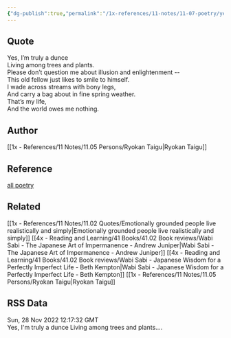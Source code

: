 ```yaml
---
{"dg-publish":true,"permalink":"/1x-references/11-notes/11-07-poetry/yes-im-truly-a-dunce-ryokan-taigu/","title":"Yes im truly a dunce - Ryokan Taigu","created":"2023-10-18T12:57:12.000+03:00","updated":"2024-02-14T20:18:17.905+03:00"}
---
```



## Quote
Yes, I’m truly a dunce  
Living among trees and plants.  
Please don’t question me about illusion and enlightenment --  
This old fellow just likes to smile to himself.  
I wade across streams with bony legs,  
And carry a bag about in fine spring weather.  
That’s my life,  
And the world owes me nothing.

## Author
[[1x - References/11 Notes/11.05 Persons/Ryokan Taigu\|Ryokan Taigu]]

## Reference
[all poetry](https://allpoetry.com/Yes-Im-Truly-A-Dunce-)

## Related
[[1x - References/11 Notes/11.02 Quotes/Emotionally grounded people live realistically and simply\|Emotionally grounded people live realistically and simply]]
[[4x - Reading and Learning/41 Books/41.02 Book reviews/Wabi Sabi - The Japanese Art of Impermanence - Andrew Juniper\|Wabi Sabi - The Japanese Art of Impermanence - Andrew Juniper]]
[[4x - Reading and Learning/41 Books/41.02 Book reviews/Wabi Sabi - Japanese Wisdom for a Perfectly Imperfect Life - Beth Kempton\|Wabi Sabi - Japanese Wisdom for a Perfectly Imperfect Life - Beth Kempton]]
[[1x - References/11 Notes/11.05 Persons/Ryokan Taigu\|Ryokan Taigu]]

## RSS Data
<div class='date'>Sun, 28 Nov 2022 12:17:32 GMT</div>
<div class='description'>Yes, I'm truly a dunce
Living among trees and plants....
</div>